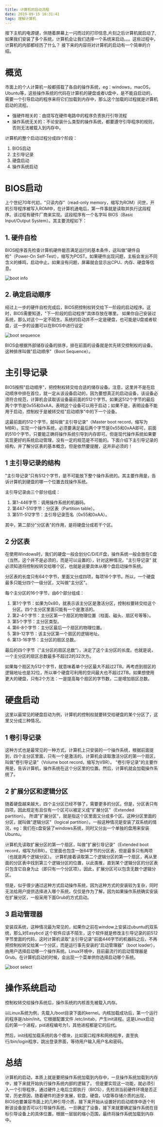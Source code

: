 ```yaml
---
title: 计算机的启动流程
date: 2019-09-15 16:31:41
tags: 理解计算机
---
```


按下主机的电源键，伴随着屏幕上一闪而过的打印信息,片刻之后计算机就启动了,如果我们安装了多个系统，计算机会让我们选择一个系统来启动。。。这些过程中，计算机的内部都经历了什么？
接下来的内容将对计算机的启动有一个简单的介绍。

<!-- more -->

# 概览
市面上的个人计算机一般都搭载了各自的操作系统，eg：windows，macOS，Ubuntu等，这些操作系统的代码在计算机的硬盘或者U盘中，是不能自启动的，需要一个引导启动的程序来将它们加载到内存中，那么这个加载的过程就是计算机启动的流程。

- 强硬件相关的：由烧写在硬件电路中的程序负责执行引导流程
- 操作系统无关的：不论安装什么类型的操作系统，都要遵守引导程序的规则，否则无法被载入到内存中。

计算机的整个启动过程分成四个阶段：
1. BIOS启动
1. 主引导记录
1. 硬盘启动
1. 操作系统启动


# BIOS启动

上个世纪70年代初，"只读内存"（read-only memory，缩写为ROM）问世，开机引导程序被写入ROM中，在计算机通电后，第一件事就是读取并执行这段程序。该过程有硬件厂商来实现。这段程序有一个名字叫 BIOS（Basic Input/Output System）。其主要流程如下：

## 1. 硬件自检
BIOS程序首先检查计算机硬件能否满足运行的基本条件，这叫做"硬件自检"（Power-On Self-Test），缩写为POST。如果硬件出现问题，主板会发出不同含义的蜂鸣，启动中止。如果没有问题，屏幕就会显示出CPU、内存、硬盘等信息。

![boot info](https://raw.githubusercontent.com/zachaxy/zachaxy.github.io/hexo/images/bg2013021503.png)

## 2. 确定启动顺序

经过上一步的硬件自检完成后，BIOS把控制权转交给下一阶段的启动程序。这时，BIOS需要知道，"下一阶段的启动程序"具体存放在哪里。
如果你自己安装过系统，那么对这个一定不陌生。系统的启动并不一定是硬盘，也可能是U盘或者软盘，这一步的设置可以在BIOS中进行设定

![boot sequence](https://raw.githubusercontent.com/zachaxy/zachaxy.github.io/hexo/images/1282003915_iQipOt.jpg)

BIOS会根据外部储存设备的排序，排在前面的设备就是优先转交控制权的设备。这种排序叫做"启动顺序"（Boot Sequence）。


# 主引导记录
BIOS按照"启动顺序"，把控制权转交给合适的储存设备。注意，这里并不是在启动顺序中排在首位，就一定从该设备启动的，因为要想真正的启动设备，该设备必须符合规范，计算机会读取该设备最前面的512个字节。如果这512个字节的最后两个字节是0x55和0xAA，表明这个设备可以用于启动；如果不是，表明设备不能用于启动，控制权于是被转交给"启动顺序"中的下一个设备。

这最前面的512个字节，就叫做"主引导记录"（Master boot record，缩写为MBR）。实现一个操作系统，必须要满足最后两个字节是0x55和0xAA即可，前面的510个字节，只要能正确将操作系统引导到内存即可。但是现代操作系统如果要实现更好的系统启动管理，没有一定的规范是不可能的。下面介绍下主引导记录的结构，并了解分区表的基本概念，但是依然要提醒，这并非必须的！


## 1 主引导记录的结构

"主引导记录"只有512个字节，是不可能放下整个操作系统的。其主要作用是，告诉计算机到硬盘的哪一个位置去找操作系统。

主引导记录由三个部分组成：
1. 第1-446字节：调用操作系统的机器码。
1. 第447-510字节：分区表（Partition table）。
1. 第511-512字节：主引导记录签名（0x55和0xAA）。

其中，第二部分"分区表"的作用，是将硬盘分成若干个区。

## 2 分区表

在使用Windows时，我们的硬盘一般会划分C/D/E/F盘，操作系统一般会放在C盘（当然，这个并不是必须的，而是可以设置的），针对这种情况，"主引导记录" 就必须知道将控制权转交给哪个区，也就是说要具体从哪个盘启动操作系统。

分区表的长度只有64个字节，里面又分成四项，每项16个字节。所以，一个硬盘最多只能分四个一级分区，又叫做"主分区"。

每个主分区的16个字节，由6个部分组成：
1. 第1个字节：如果为0x80，就表示该主分区是激活分区，控制权要转交给这个分区。四个主分区里面只能有一个是激活的。
1. 第2-4个字节：主分区第一个扇区的物理位置（柱面、磁头、扇区号等等）。
1. 第5个字节：主分区类型。
1. 第6-8个字节：主分区最后一个扇区的物理位置。
1. 第9-12字节：该主分区第一个扇区的逻辑地址。
1. 第13-16字节：主分区的扇区总数。

最后的四个字节（"主分区的扇区总数"），决定了这个主分区的长度。也就是说，一个主分区的扇区总数最多不超过2的32次方。

如果每个扇区为512个字节，就意味着单个分区最大不超过2TB。再考虑到扇区的逻辑地址也是32位，所以单个硬盘可利用的空间最大也不超过2TB。如果想使用更大的硬盘，只有2个方法：一是提高每个扇区的字节数，二是增加扇区总数。


# 硬盘启动

这里以最常见的硬盘启动为例，计算机的控制权就要转交给硬盘的某个分区了，这里又分成三种情况。

## 1 卷引导记录

这种方式也是最常见的一种方式，计算机上只安装的一个操作系统，根据前面提到，四个主分区里面，只有一个是激活的。计算机会读取激活分区的第一个扇区，叫做"卷引导记录"（Volume boot record，缩写为VBR）。
"卷引导记录"的主要作用是，告诉计算机，操作系统在这个分区里的位置。然后，计算机就会加载操作系统了。

## 2 扩展分区和逻辑分区

随着硬盘越来越大，四个主分区已经不够了，需要更多的分区。但是，分区表只有四项，因此规定有且仅有一个区可以被定义成"扩展分区"（Extended partition）。
所谓"扩展分区"，就是指这个区里面又分成多个区。这种分区里面的分区，就叫做"逻辑分区"（logical partition）。一般这种情况是安装了双系统的情况，eg：我们在c盘安装了windows系统，同时又分出一个单独的盘用来安装Ubuntu。

计算机先读取扩展分区的第一个扇区，叫做"扩展引导记录"（Extended boot record，缩写为EBR）。它里面也包含一张64字节的分区表，但是最多只有两项（也就是两个逻辑分区）。
计算机接着读取第二个逻辑分区的第一个扇区，再从里面的分区表中找到第三个逻辑分区的位置，以此类推，直到某个逻辑分区的分区表只包含它自身为止（即只有一个分区项）。因此，扩展分区可以包含无数个逻辑分区。

但是，似乎很少通过这种方式启动操作系统，因为这种方式的安装较为复杂，同时无法给用户提供选择进入哪个系统，仅仅是作为了解，因为如果操作系统确实安装在扩展分区，一般采用下面Grub的方式启动。

## 3 启动管理器

安装双系统，这种情况最为常见的，如果你之前在window上安装过ubuntu的双系统，那么对Easybcd 这个软件应该不陌生，这个软件就是修改主引导记录的前512字节里面的代码，这时计算机读取"主引导记录"前面446字节的机器码之后，不再把控制权转交给某一个分区，而是运行事先安装的"启动管理器"（boot loader），由用户选择启动哪一个操作系统。Linux环境中，目前最流行的启动管理器是Grub。在计算机启动的时候，会出现一个菜单供你选择启动哪个系统。

![boot select](https://raw.githubusercontent.com/zachaxy/zachaxy.github.io/hexo/images/201701343941760.png)


# 操作系统启动
控制权转交给操作系统后，操作系统的内核首先被载入内存。

以Linux系统为例，先载入/boot目录下面的kernel。内核加载成功后，第一个运行的程序是/sbin/init。它根据配置文件 /etc/initab，产生init进程。这是Linux启动后的第一个进程，pid进程编号为1，其他进程都是它的后代。

然后，init线程加载系统的各个模块，比如窗口程序和网络程序，直至执行/bin/login程序，跳出登录界面，等待用户输入用户名和密码。

# 总结
计算机的启动，本质上就是要把操作系统加载到内存中，一旦操作系统加载到内存中，接下来就开始执行操作系统内部的逻辑了。
但是要实现这一功能，就必须引入一个引导程序，通过硬件上电后立即执行（BIOS），先检测当前硬件环境是否正常，历史原因，随着硬件的逐步发展，软盘，硬盘，U盘等存储介质的出现，BIOS也要兼容市面上的几种引导介质，接下来开始从设置好的启动顺序中逐个判断该设备是否可以引导操作系统。一旦确定了设备，接下来就要确定操作系统在目标引导设备上的具体位置，根据一层层的缩小范围，最终将操作系统加载到内存中。